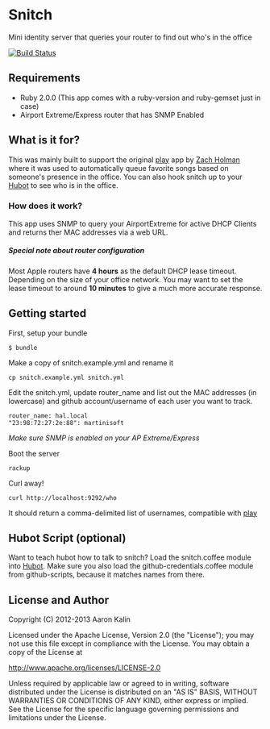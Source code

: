 Snitch
======

Mini identity server that queries your router to find out who's in the office

[![Build Status](https://secure.travis-ci.org/martinisoft/snitch.png?branch=master)](http://travis-ci.org/martinisoft/snitch)

Requirements
------------

* Ruby 2.0.0 (This app comes with a ruby-version and ruby-gemset just in case)
* Airport Extreme/Express router that has SNMP Enabled

What is it for?
---------------

This was mainly built to support the original [play](https://github.com/play/play) app by [Zach Holman](https://github.com/holman) where
it was used to automatically queue favorite songs based on someone's presence
in the office.
You can also hook snitch up to your [Hubot](https://github.com/github/hubot) to see who is in the office.

### How does it work?

This app uses SNMP to query your AirportExtreme for active DHCP Clients and
returns ther MAC addresses via a web URL.

##### Special note about router configuration

Most Apple routers have **4 hours** as the default DHCP lease timeout.
Depending on the size of your office network. You may want to set the
lease timeout to around **10 minutes** to give a much more accurate response.

Getting started
---------------

First, setup your bundle

```
$ bundle
```

Make a copy of snitch.example.yml and rename it

```
cp snitch.example.yml snitch.yml
```

Edit the snitch.yml, update router\_name and list out the MAC addresses
(in lowercase) and github account/username of each user you want to track.

```
router_name: hal.local
"23:98:72:27:2e:88": martinisoft
```

_Make sure SNMP is enabled on your AP Extreme/Express_

Boot the server

```
rackup
```

Curl away!

```
curl http://localhost:9292/who
```

It should return a comma-delimited list of usernames, compatible with [play](https://github.com/holman/play)

Hubot Script (optional)
-----------------------

Want to teach hubot how to talk to snitch? Load the snitch.coffee module into
[Hubot](https://github.com/github/hubot). Make sure you also load the
github-credentials.coffee module from github-scripts, because it matches
names from there.

License and Author
------------------

Copyright (C) 2012-2013 Aaron Kalin

Licensed under the Apache License, Version 2.0 (the "License");
you may not use this file except in compliance with the License.
You may obtain a copy of the License at

   http://www.apache.org/licenses/LICENSE-2.0

Unless required by applicable law or agreed to in writing, software
distributed under the License is distributed on an "AS IS" BASIS,
WITHOUT WARRANTIES OR CONDITIONS OF ANY KIND, either express or implied.
See the License for the specific language governing permissions and
limitations under the License.
